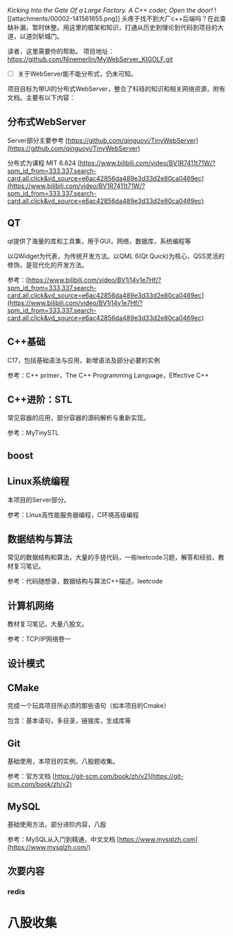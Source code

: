 *Kicking Into the Gate Of a Large Factory. A C++ coder, Open the door!*
![[attachments/00002-141561655.png]]
头疼于找不到大厂c++后端吗？在此查缺补漏，暂时休整。用这里的框架和知识，打通从历史到理论到代码到项目的大道，以道剑斩城门。

读者，这里需要你的帮助。
项目地址： https://github.com/Ninemerlin/MyWebServer_KIGOLF.git

- [ ] 关于WebServer能不能分布式，仍未可知。

项目目标为带UI的分布式WebServer，整合了科班的知识和相关网络资源，附有文档。主要有以下内容：

## 分布式WebServer

Server部分主要参考 [https://github.com/qinguoyi/TinyWebServer](https://github.com/qinguoyi/TinyWebServer)

分布式为课程 MIT 6.824 [https://www.bilibili.com/video/BV1R7411t71W/?spm_id_from=333.337.search-card.all.click&vd_source=e6ac42856da489e3d33d2e80ca0469ec](https://www.bilibili.com/video/BV1R7411t71W/?spm_id_from=333.337.search-card.all.click&vd_source=e6ac42856da489e3d33d2e80ca0469ec)

## QT

qt提供了海量的库和工具集，用于GUI，网络，数据库，系统编程等

以QWidget为代表，为传统开发方法。以QML 6(Qt Quick)为核心，QSS灵活的修饰，是现代化的开发方法。

参考：[https://www.bilibili.com/video/BV1j14y1e7Hf/?spm_id_from=333.337.search-card.all.click&vd_source=e6ac42856da489e3d33d2e80ca0469ec](https://www.bilibili.com/video/BV1j14y1e7Hf/?spm_id_from=333.337.search-card.all.click&vd_source=e6ac42856da489e3d33d2e80ca0469ec)

## C++基础

C17，包括基础语法与应用，新增语法及部分必要的实例

参考：C++ primer，The C++ Programming Language，Effective C++

## C++进阶：STL

常见容器的应用，部分容器的源码解析与重新实现。

参考：MyTinySTL

## boost

## Linux系统编程

本项目的Server部分。

参考：Linux高性能服务器编程，C环境高级编程

## 数据结构与算法

常见的数据结构和算法，大量的手搓代码，一些leetcode习题，解答和经验，教材复习笔记。

参考：代码随想录，数据结构与算法C++描述，leetcode

## 计算机网络

教材复习笔记，大量八股文。

参考：TCP/IP网络卷一

## 设计模式

## CMake

完成一个玩具项目所必须的那些语句（如本项目的Cmake）

包含：基本语句，多目录，链接库，生成库等

## Git

基础使用，本项目的实例。八股题收集。

参考：官方文档 [https://git-scm.com/book/zh/v2](https://git-scm.com/book/zh/v2)

## MySQL

基础使用方法，部分进阶内容，八股

参考：MySQL从入门到精通，中文文档 [https://www.mysqlzh.com](https://www.mysqlzh.com/)

## 次要内容

### redis

八股收集
=======
